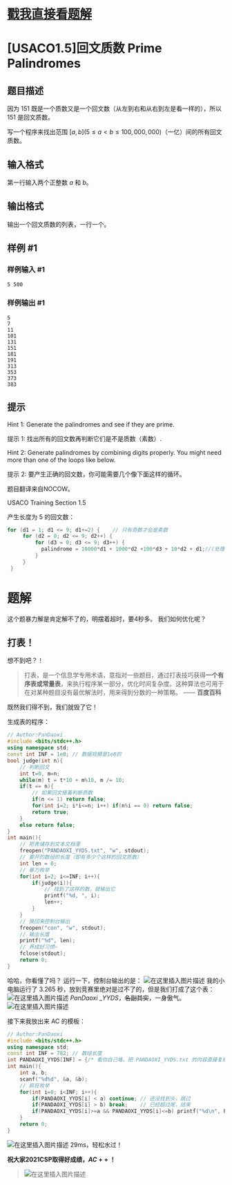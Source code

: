 # [戳我直接看题解](#pandaoxi-yyds)

# [USACO1.5]回文质数 Prime Palindromes

## 题目描述

因为 $151$ 既是一个质数又是一个回文数（从左到右和从右到左是看一样的），所以 $151$ 是回文质数。

写一个程序来找出范围 $[a,b] (5 \le a < b \le 100,000,000)$（一亿）间的所有回文质数。

## 输入格式

第一行输入两个正整数 $a$ 和 $b$。

## 输出格式

输出一个回文质数的列表，一行一个。

## 样例 #1

### 样例输入 #1

```
5 500
```

### 样例输出 #1

```
5
7
11
101
131
151
181
191
313
353
373
383
```

## 提示

Hint 1: Generate the palindromes and see if they are prime.

提示 1: 找出所有的回文数再判断它们是不是质数（素数）.


Hint 2: Generate palindromes by combining digits properly. You might need more than one of the loops like below.

提示 2: 要产生正确的回文数，你可能需要几个像下面这样的循环。


题目翻译来自NOCOW。

USACO Training Section 1.5


产生长度为 $5$ 的回文数：

```cpp
for (d1 = 1; d1 <= 9; d1+=2) {    // 只有奇数才会是素数
     for (d2 = 0; d2 <= 9; d2++) {
         for (d3 = 0; d3 <= 9; d3++) {
           palindrome = 10000*d1 + 1000*d2 +100*d3 + 10*d2 + d1;//(处理回文数...)
         }
     }
 }

```

# <a id="pandaoxi-yyds">题解</a>
这个题暴力解是肯定解不了的，明摆着超时，要4秒多。
我们如何优化呢？

## 打表！
想不到吧？！
> 打表，是一个信息学专用术语，意指对一些题目，通过打表技巧获得**一个有序表或常量表**，来执行程序某一部分，优化时间复杂度。这种算法也可用于在对某种题目没有最优解法时，用来得到分数的一种策略。 —— **百度百科**

既然我们得不到，我们就毁了它！

生成表的程序：

```cpp
// Author:PanDaoxi
#include <bits/stdc++.h>
using namespace std;
const int INF = 1e8; // 数据规模是1e8的
bool judge(int n){
	// 判断回文
	int t=0, m=n;
	while(m) t = t*10 + m%10, m /= 10;
	if(t == n){
		// 如果回文接着判断质数
		if(n <= 1) return false;
	 	for(int i=2; i*i<=n; i++) if(n%i == 0) return false;
		return true;
	}
	else return false;
}
int main(){
	// 把表储存到文本文档里
	freopen("PANDAOXI_YYDS.txt", "w", stdout);
	// 要开的数组的长度（即有多少个这样的回文质数）
	int len = 0;
	// 暴力枚举
	for(int i=2; i<=INF; i++){
		if(judge(i)){
			// 找到了这样的数，就输出它
			printf("%d, ", i);
			len++;
		}
	}
	// 换回来控制台输出
	freopen("con", "w", stdout);
	// 输出长度
	printf("%d", len);
	// 养成好习惯~
	fclose(stdout);
	return 0;
}
```

哈哈，你看懂了吗？
运行一下，控制台输出的是：
![在这里插入图片描述](https://pic.2ge.org/cdn/?url=https://img-blog.csdnimg.cn/c9a9e5f7a3af4065acde29df495c40c9.png)
我的小电脑运行了 $3.265$ 秒，放到竞赛里绝对是过不了的，但是我们打成了这个表：
![在这里插入图片描述](https://pic.2ge.org/cdn/?url=https://img-blog.csdnimg.cn/9b91722dd6564aa9b93740e03bbda8b3.png)
$PanDaoxi\ \_YYDS$，~~名副其实~~，一身傲气。
![在这里插入图片描述](https://pic.2ge.org/cdn/?url=https://img-blog.csdnimg.cn/a00248dab06e417c93305853a06f622c.png)


接下来我放出来 AC 的模板：

```cpp
// Author:PanDaoxi
#include <bits/stdc++.h>
using namespace std;
const int INF = 782; // 数组长度
int PANDAOXI_YYDS[INF] = {/* 看你自己咯，把 PANDAOXI_YYDS.txt 的内容直接复制过来 */}; // 打的表
int main(){
    int a, b;
    scanf("%d%d", &a, &b);
    // 疯狂枚举
    for(int i=0; i<INF; i++){
        if(PANDAOXI_YYDS[i] < a) continue; // 还没找到头，跳过
        if(PANDAOXI_YYDS[i] > b) break;    // 已经超过尾，结束
        if(PANDAOXI_YYDS[i]>=a && PANDAOXI_YYDS[i]<=b) printf("%d\n", PANDAOXI_YYDS[i]); // 刚刚好，输出
    }
    return 0;
}
```
![在这里插入图片描述](https://pic.2ge.org/cdn/?url=https://img-blog.csdnimg.cn/fcbf4a54bd4e49d9a1b138b758fe4a1c.png)
29ms，轻松水过！

**祝大家2021CSP取得好成绩，$AC++$ ！**

> ![在这里插入图片描述](https://pic.2ge.org/cdn/?url=https://img-blog.csdnimg.cn/0c940cb758a8433f80c3ac47f0be1ab2.png)



